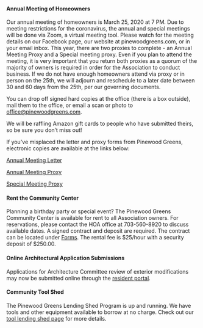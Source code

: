 #### Annual Meeting of Homeowners

Our annual meeting of homeowners is March 25, 2020 at 7 PM. Due to meeting restrictions for the coronavirus, the annual and special meetings will be done via Zoom, a virtual meeting tool. Please watch for the meeting details on our Facebook page, our website at pinewoodgreens.com, or in your email inbox. This year, there are two proxies to complete - an Annual Meeting Proxy and a Special meeting proxy. Even if you plan to attend the meeting, it is very important that you return both proxies as a quorum of the majority of owners is required in order for the Association to conduct business. If we do not have enough homeowners attend via proxy or in person on the 25th, we will adjourn and reschedule to a later date between 30 and 60 days from the 25th, per our governing documents.

You can drop off signed hard copies at the office (there is a box outside), mail them to the office, or email a scan or photo to office@pinewoodgreens.com.

We will be raffling Amazon gift cards to people who have submitted theirs, so be sure you don’t miss out!

If you've misplaced the letter and proxy forms from Pinewood Greens, electronic copies are available at the links below:   

[Annual Meeting Letter](documents/forms/2020_Annual_Meeting_Letter.pdf)  

[Annual Meeting Proxy](documents/forms/2020_Annual_Meeting_Proxy_Form.pdf)  

[Special Meeting Proxy](documents/forms/Proxy_Maximum_Annual_Assessment2020_2022.pdf)  


#### Rent the Community Center

Planning a birthday party or special event? The Pinewood Greens Community Center is available for rent to all Association owners. For reservations, please contact the HOA office at 703-560-8920 to discuss available dates. A signed contract and deposit are required. The contract can be located under [Forms](forms.html). The rental fee is $25/hour with a security deposit of $250.00.

#### Online Architectural Application Submissions

Applications for Architecture Committee review of exterior modifications may now be submitted online through the [resident portal](http://www.ciranet.com/ResidentPortal).

#### Community Tool Shed

The Pinewood Greens Lending Shed Program is up and running. We have tools and other equipment available to borrow at no charge. Check out our [tool lending shed page](toolshed.html) for more details.
